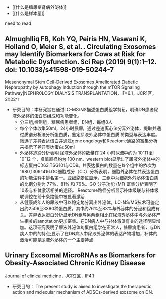- [[什么是糖尿病肾病外泌体]]
- [[什么是样本量]]

need to read
## Almughlliq FB, Koh YQ, Peiris HN, Vaswani K, Holland O, Meier S, et al. . Circulating Exosomes may Identify Biomarkers for Cows at Risk for Metabolic Dysfunction. Sci Rep (2019) 9(1):1–12. doi: 10.1038/s41598-019-50244-7 


Mesenchymal Stem Cell-Derived Exosomes Ameliorated Diabetic Nephropathy by Autophagy Induction through the mTOR Signaling Pathway|NEPHROLOGY DIALYSIS TRANSPLANTATION，IF=6.1，JCR1区，2022年

  - 研究目的：本研究旨在通过LC-MS/MS描述蛋白质组学特征，明确DN患者尿液外泌体的蛋白质组成和功能变化。
	- 分三组,控制组，糖尿病患者组，DN组，每组8人
	- 每个个体收集50ml，24小时晨尿，通过差速离心法分离外泌体，提取并通过质谱分析法分析蛋白质，鉴定尿液外泌体中蛋白质 的类型与表达丰度。筛选了差异表达蛋白并通过gene ongology和Reactome通路的富集分析来揭示了差异表达蛋白;50ml
	- 外泌体追踪分析表明 尿液外泌体的数量在 24 小时尿液中约为 10ˆ11 到 10ˆ12 个，峰值直径约为 100 nm。western blot显示出了尿液外泌体中的标志蛋白CD63,TSG101与CD9。共表达蛋白的数量在每个组中的依次为1680,1309,1416.GO细胞成分（CC）分析表明，细胞外泌体在共表达蛋白的功能注释中排名第一。亚细胞定位显示，三组中为细胞外外泌体蛋白质的比例分别为 77%、81% 和 76%。GO 分子功能 (MF) 富集分析表明了10条与补体激活相关的途径。 Reactome路径分析显示补体级联与补体级联调控在前十条路径中被显著激活
	- 从健康成年人的尿液中可以稳定地分离出外泌体，LC-MS/MS技术可鉴定出约2506至3380种蛋白质，其中约76%至83%与外泌体的分泌和组成有关。差异表达蛋白分析显示DN组与另两组相比在尿液外泌体中与外泌体产生相关的annotation更加密集。在DN病人中与补体激活有关的途径明显增加。这项研究表明了尿液外泌体的蛋白组学在正常人，糖尿病患者，与DN病人中的的特点;显示了在DN病人中尿液外泌体的表达产物增加，补体的激活可能是尿液外泌体的一个主要特点
	
## Urinary Exosomal MicroRNAs as Biomarkers for Obesity-Associated Chronic Kidney Disease 
Journal of clinical medicine，JCR2区，IF4.1
- 研究目的： The present study is aimed to investigate the therapeutic action and molecular
mechanism of ADSCs-derived exosome on DN.